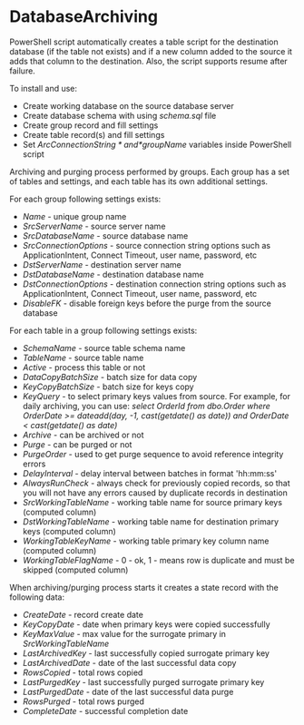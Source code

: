 # DatabaseArchiving
PowerShell script automatically creates a table script for the destination database (if the table not exists) and if a new column added to the source it adds that column to the destination. Also, the script supports resume after failure.

To install and use:
* Create working database on the source database server
* Create database schema with using *schema.sql* file
* Create group record and fill settings
* Create table record(s) and fill settings
* Set *$ArcConnectionString* and *$groupName* variables inside PowerShell script

Archiving and purging process performed by groups. Each group has a set of tables and settings, and each table has its own additional settings.

For each group following settings exists:
* *Name* - unique group name
* *SrcServerName* - source server name
* *SrcDatabaseName* - source database name
* *SrcConnectionOptions* - source connection string options such as ApplicationIntent, Connect Timeout, user name, password, etc
* *DstServerName* - destination server name
* *DstDatabaseName* - destination database name
* *DstConnectionOptions* - destination connection string options such as ApplicationIntent, Connect Timeout, user name, password, etc
* *DisableFK* - disable foreign keys before the purge from the source database

For each table in a group following settings exists:
* *SchemaName* - source table schema name
* *TableName* - source table name
* *Active* - process this table or not
* *DataCopyBatchSize* - batch size for data copy
* *KeyCopyBatchSize*	- batch size for keys copy
* *KeyQuery*	- to select primary keys values from source. For example, for daily archiving, you can use: *select OrderId from dbo.Order where OrderDate >= dateadd(day, -1, cast(getdate() as date)) and OrderDate < cast(getdate() as date)*
* *Archive*	- can be archived or not
* *Purge*	- can be purged or not
* *PurgeOrder*	- used to get purge sequence to avoid reference integrity errors
* *DelayInterval*	- delay interval between batches in format 'hh:mm:ss'
* *AlwaysRunCheck* - always check for previously copied records, so that you will not have any errors caused by duplicate records in destination
* *SrcWorkingTableName* - working table name for source primary keys (computed column)
* *DstWorkingTableName* - working table name for destination primary keys (computed column)
* *WorkingTableKeyName* - working table primary key column name (computed column)
* *WorkingTableFlagName* - 0 - ok, 1 - means row is duplicate and must be skipped (computed column)

When archiving/purging process starts it creates a state record with the following data:
* *CreateDate* - record create date 
* *KeyCopyDate* - date when primary keys were copied successfully
* *KeyMaxValue* - max value for the surrogate primary in *SrcWorkingTableName*
* *LastArchivedKey*	- last successfully copied surrogate primary key
* *LastArchivedDate* - date of the last successful data copy
* *RowsCopied* - total rows copied
* *LastPurgedKey*	- last successfully purged surrogate primary key
* *LastPurgedDate* - date of the last successful data purge
* *RowsPurged* - total rows purged
* *CompleteDate* - successful completion date
